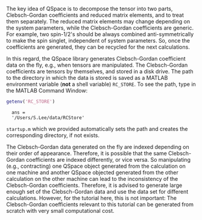 The key idea of QSpace is to decompose the tensor into two parts, Clebsch-Gordan coefficients and reduced matrix elements, and to treat them separately. The reduced matrix elements may change depending on the system parameters, while the Clebsch-Gordan coefficients are generic. For example, two spin-1/2's should be always combined anti-symmetrically to make the spin singlet, independent of system parameters. So, once the coefficients are generated, they can be recycled for the next calculations.

In this regard, the QSpace library generates Clebsch-Gordan coefficient data on the fly, e.g., when tensors are manipulated. The Clebsch-Gordan coefficients are tensors by themselves, and stored in a disk drive. The path to the directory in which the data is stored is saved as a MATLAB environment variable (**not** a shell variable) <span style="font-family: monospace; font-size:.85em">RC_STORE</span>. To see the path, type in the MATLAB Command Window:

```matlab
getenv('RC_STORE')
```


<div style="margin:1em"><span style="font-family: monospace; font-size:.85em">ans =<br>
'/Users/S.Lee/data/RCStore' </span></div>

<span style="font-family: monospace; font-size:.85em">startup.m</span> which we provided automatically sets the path and creates the corresponding directory, if not exists.

The Clebsch-Gordan data generated on the fly are indexed depending on their order of appearance. Therefore, it is possible that the same Clebsch-Gordan coefficients are indexed differently, or vice versa. So manipulating (e.g., contracting) one QSpace object generated from the calculation on one machine and another QSpace objected generated from the other calculation on the other machine can lead to the inconsistency of the Clebsch-Gordan coefficients. Therefore, it is advised to generate large enough set of the Clebsch-Gordan data and use the data set for different calculations. However, for the tutorial here, this is not important: The Clebsch-Gordan coefficients relevant to this tutorial can be generated from scratch with very small computational cost.

&nbsp;
